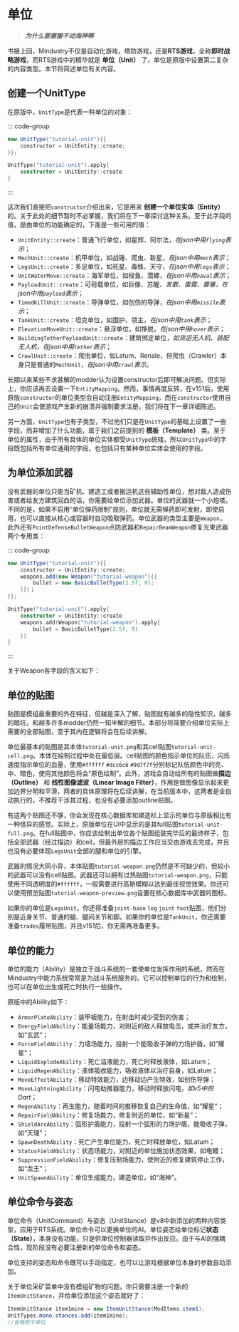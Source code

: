 # 单位

> ***为什么要塞搬不动海神啊***

书接上回，Mindustry不仅是自动化游戏，塔防游戏，还是**RTS游戏**，全称**即时战略游戏**，而RTS游戏中的精华就是 **单位（Unit）** 了，单位是原版中设置第二复杂的内容类型。本节将简述单位有关内容。


## 创建一个UnitType

在原版中，`UnitType`是代表一种单位的对象：

::: code-group

```java
new UnitType("tutorial-unit"){{
    constructor = UnitEntity::create;
}};
```

```kotlin
UnitType("tutorial-unit").apply{
    constructor = UnitEntity::create
}
```

:::

这次我们直接把`constructor`介绍出来，它是用来 **创建一个单位实体（Entity）** 的。关于此处的细节暂时不必掌握，我们将在下一章探讨这种关系。至于此字段的值，是由单位的功能确定的，下面是一些可用的值：


- `UnitEntity::create`：普通飞行单位，如星辉、阿尔法，*在json中用`flying`表示*；
- `MechUnit::create`：机甲单位，如战锤、爬虫、新星，*在json中用`mech`表示*；
- `LegsUnit::create`：多足单位，如死星、毒蛛、天守，*在json中用`legs`表示*；
- `UnitWaterMove::create`：海军单位，如梭鱼、潜螺，*在json中用`naval`表示*；
- `PayloadUnit::create`：可荷载单位，如巨像、苏醒、*发散、雷霆、要塞，在json中用`payload`表示*；
- `TimedKillUnit::create`：导弹单位，如创伤的导弹，*在json中用`missile`表示*；
- `TankUnit::create`：坦克单位，如围护、领主，*在json中用`tank`表示*；
- `ElevationMoveUnit::create`：悬浮单位，如挣脱，*在json中用`hover`表示*；
- `BuildingTetherPayloadUnit::create`：建筑绑定单位，*如货运无人机、装配无人机，在json中用`tether`表示*；
- `CrawlUnit::create`：爬虫单位，如Latum、Renale，但爬虫（Crawler）本身只是普通的`MechUnit`，*在json中用`crawl`表示*。

长期以来某些不求甚解的modder认为设置constructor后即可解决问题。但实际上，你应该再去设置一下`EntityMapping`。然而，事情再度反转，在v151后，使用原版`constructor`的单位类型会自动注册`EntityMapping`，而在`constructor`使用自己的`Unit`会使游戏产生新的崩溃并强制要求注册，我们将在下一章详细陈述。

另一方面，`UnitType`也有子类型，不过他们只是在`UnitType`的基础上设置了一些字段，而非增加了什么功能，属于我们之前提到的 **模板（Template）** 类。至于单位的属性，由于所有具体的单位实体都受`UnitType`统辖，所以`UnitType`中的字段既包括所有单位通用的字段，也包括只有某种单位实体会使用的字段。

## 为单位添加武器

没有武器的单位只能当矿机、建造工或者搬运机这些辅助性单位，想对敌人造成伤害或者给友方建筑回血的话，你需要给单位添加武器。单位的武器就一个小炮塔。不同的是，如果不启用“单位弹药限制”规则，单位就无需弹药即可发射，即使启用，也可以直接从核心或容器时自动吸取弹药。单位武器的类型主要是`Weapon`，此外还有`PointDefenseBulletWeapon`点防武器和`RepairBeamWeapon`修复光束武器两个专用类：

::: code-group

```java
new UnitType("tutorial-unit"){{
    constructor = UnitEntity::create;
    weapons.add(new Weapon("tutorial-weapon"){{
        bullet = new BasicBulletType(2.5f, 9);
    }})；
}};
```

```kotlin
UnitType("tutorial-unit").apply{
    constructor = UnitEntity::create
    weapons.add(Weapon("tutorial-weapon").apply{
        bullet = BasicBulletType(2.5f, 9)
    })
}
```

:::

关于Weapon各字段的含义如下：



## 单位的贴图

贴图是模组最重要的外在特征，但越是深入了解，贴图就有越多的隐性知识，越多的暗坑，和越多许多modder仍然一知半解的细节。本部分将简要介绍单位实际上需要的全部贴图，至于其内在逻辑将会在后续讲解。

单位最基本的贴图是其本体`tutorial-unit.png`和其cell贴图`tutorial-unit-cell.png`。本体在绘制过程中处在最低层。cell贴图的颜色指示单位的队伍，闪烁速度指示单位的血量，使用`#ffffff` `#dcc6c6` `#9d7f7f`分别标记队伍颜色中的亮、中、暗色，使用其他颜色将会“原色绘制”。此外，游戏会自动给所有的贴图做**描边（Outline）** 和 **线性图像滤波（Linear Image Filter）**，作用是做图像显示起来更加边界分明和平滑，两者的具体原理将在后续讲解，在当前版本中，这两者是全自动执行的，不推荐干涉其过程，也没有必要添加outline贴图。

有这两个贴图还不够，你会发现在核心数据库和建造栏上显示的单位与原版相比有一种怪异的感觉。实际上，原版单位在UI中显示的是其full贴图`tutorial-unit-full.png`。在full贴图中，你应该绘制出单位各个贴图组装完毕后的最终样子，包括全部武器（经过描边）和cell，但最外层的描边工作应当交由游戏去完成，并且也没有必要体现`LegsUnit`全部的腿和单位的引擎。

武器的情况大同小异，本体贴图`tutorial-weapon.png`仍然是不可缺少的，但较小的武器可以没有cell贴图。武器还可以拥有过热贴图`tutorial-weapon.png`，只能使用不同透明度的`#ffffff`，一般需要进行高斯模糊以达到最佳视觉效果。你还可以使用预览贴图`tutorial-weapon-preview.png`设置在核心数据库中武器的图标。

如果你的单位是`LegsUnit`，你还得准备`joint-base` `leg` `joint` `foot`贴图，他们分别是近身关节、普通的腿、腿间关节和脚。如果你的单位是`TankUnit`，你还需要准备`trades`履带贴图，并且v151后，你无需再准备更多。

## 单位的能力

单位的能力（Ability）是独立于战斗系统的一套使单位发挥作用的系统，然而在Mindustry中能力系统常常是为战斗系统服务的。它可以控制单位的行为和绘制，也可以在单位出生或死亡时执行一些操作。

原版中的Ability如下：

- `ArmorPlateAbility`：装甲板能力，在射击时减少受到的伤害；
- `EnergyFieldAbility`：能量场能力，对附近的敌人释放电击，或并治疗友方，如”玄武“；
- `ForceFieldAbility`：力墙场能力，投射一个能吸收子弹的力场护盾，如”耀星“；
- `LiquidExplodeAbility`：死亡溢液能力，死亡时释放液体，如Latum；
- `LiquidRegenAbility`：液体吸收能力，吸收液体以治疗自身，如Latum；
- `MoveEffectAbility`：移动特效能力，边移动边产生特效，如创伤导弹；
- `MoveLightningAbility`：闪电助推器能力，移动时释放闪电，*如v5中的Dart*；
- `RegenAbility`：再生能力，随着时间的推移恢复自己的生命值，如”耀星“；
- `RepairFieldAbility`：修复场能力，修复附近的单位，如“新星”；
- `ShieldArcAbility`：弧形护盾能力，投射一个弧形的力场护盾，能吸收子弹，如“天理”；
- `SpawnDeathAbility`：死亡产生单位能力，死亡时释放单位，如Latum；
- `StatusFieldAbility`：状态场能力，对附近的单位施加状态效果，如电鳗；
- `SuppressionFieldAbility`：修复压制场能力，使附近的修复建筑停止工作，如“龙王”；
- `UnitSpawnAbility`：单位生成能力，建造单位，如“海神”。

## 单位命令与姿态

单位命令（UnitCommand）与姿态（UnitStance）是v8中新添加的两种内容类型，应用于RTS系统。单位命令可以更换单位的AI。单位姿态给单位标记**状态（State）**，本身没有功能，只是供单位控制器读取并作出反应。由于与AI的强耦合性，现阶段没有必要注册新的单位命令和姿态。

单位支持的姿态和命令既可以手动指定，也可以让游戏根据单位本身的参数自动添加。

关于单位采矿菜单中没有模组矿物的问题，你只需要注册一个新的`ItemUnitStance`，并给单位添加这个姿态就好了：

``` java
ItemUnitStance item1mine = new ItemUnitStance(ModItems.item1);
UnitTypes.mono.stances.add(item1mine);
//省略若干单位
```